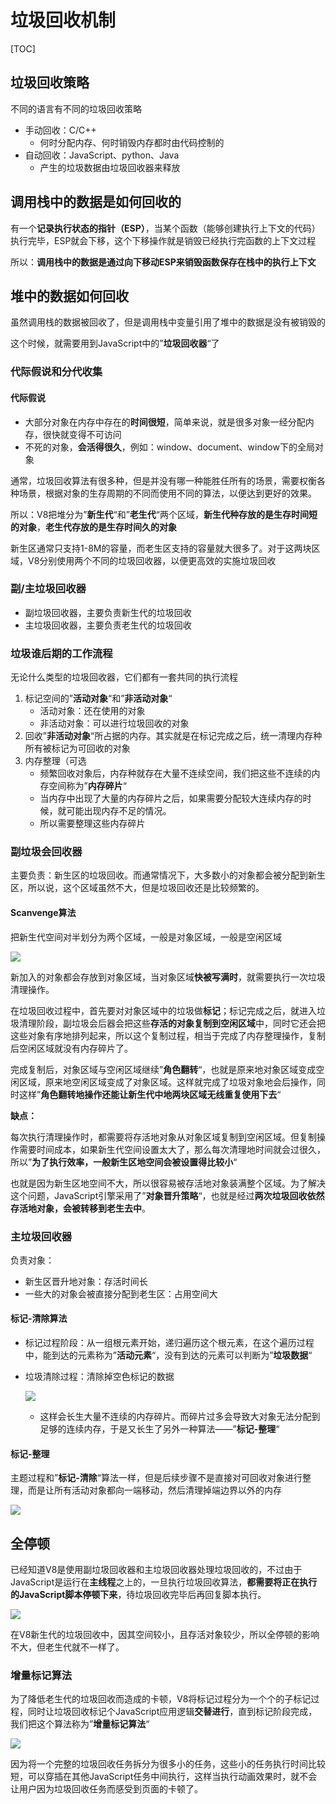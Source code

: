 # 垃圾回收机制

[TOC]

## 垃圾回收策略

不同的语言有不同的垃圾回收策略

- 手动回收：C/C++
  - 何时分配内存、何时销毁内存都时由代码控制的
- 自动回收：JavaScript、python、Java
  - 产生的垃圾数据由垃圾回收器来释放

## 调用栈中的数据是如何回收的

有一个**记录执行状态的指针（ESP）**，当某个函数（能够创建执行上下文的代码）执行完毕，ESP就会下移，这个下移操作就是销毁已经执行完函数的上下文过程

所以：**调用栈中的数据是通过向下移动ESP来销毁函数保存在栈中的执行上下文**

## 堆中的数据如何回收

虽然调用栈的数据被回收了，但是调用栈中变量引用了堆中的数据是没有被销毁的

这个时候，就需要用到JavaScript中的”**垃圾回收器**“了

### 代际假说和分代收集

#### 代际假说

- 大部分对象在内存中存在的**时间很短**，简单来说，就是很多对象一经分配内存，很快就变得不可访问
- 不死的对象，**会活得很久**，例如：window、document、window下的全局对象

通常，垃圾回收算法有很多种，但是并没有哪一种能胜任所有的场景，需要权衡各种场景，根据对象的生存周期的不同而使用不同的算法，以便达到更好的效果。

所以：V8把堆分为”**新生代**“和”**老生代**“两个区域，**新生代种存放的是生存时间短的对象**，**老生代存放的是生存时间久的对象**

新生区通常只支持1-8M的容量，而老生区支持的容量就大很多了。对于这两块区域，V8分别使用两个不同的垃圾回收器，以便更高效的实施垃圾回收

### 副/主垃圾回收器

- 副垃圾回收器，主要负责新生代的垃圾回收
- 主垃圾回收器，主要负责老生代的垃圾回收

### 垃圾谁后期的工作流程

无论什么类型的垃圾回收器，它们都有一套共同的执行流程

1. 标记空间的”**活动对象**“和”**非活动对象**“
   - 活动对象：还在使用的对象
   - 非活动对象：可以进行垃圾回收的对象
2. 回收”**非活动对象**“所占据的内存。其实就是在标记完成之后，统一清理内存种所有被标记为可回收的对象
3. 内存整理（可选
   - 频繁回收对象后，内存种就存在大量不连续空间，我们把这些不连续的内存空间称为”**内存碎片**“
   - 当内存中出现了大量的内存碎片之后，如果需要分配较大连续内存的时候，就可能出现内存不足的情况。
   - 所以需要整理这些内存碎片

### 副垃圾会回收器

主要负责：新生区的垃圾回收。而通常情况下，大多数小的对象都会被分配到新生区，所以说，这个区域虽然不大，但是垃圾回收还是比较频繁的。

#### Scanvenge算法

把新生代空间对半划分为两个区域，一般是对象区域，一般是空闲区域

![](I:\myFuture\桌面资料\面试\学习图片\新生区划分为对象区域和空闲区域.png)

新加入的对象都会存放到对象区域，当对象区域**快被写满时**，就需要执行一次垃圾清理操作。

在垃圾回收过程中，首先要对对象区域中的垃圾做**标记**；标记完成之后，就进入垃圾清理阶段，副垃圾会后器会把这些**存活的对象复制到空闲区域**中，同时它还会把这些对象有序地排列起来，所以这个复制过程，相当于完成了内存整理操作，复制后空闲区域就没有内存碎片了。

完成复制后，对象区域与空闲区域继续”**角色翻转**“，也就是原来地对象区域变成空闲区域，原来地空闲区域变成了对象区域。这样就完成了垃圾对象地会后操作，同时这样”**角色翻转地操作还能让新生代中地两块区域无线重复使用下去**“

**缺点：**

每次执行清理操作时，都需要将存活地对象从对象区域复制到空闲区域。但复制操作需要时间成本，如果新生代空间设置太大了，那么每次清理地时间就会过很久，所以”**为了执行效率，一般新生区地空间会被设置得比较小**“

也就是因为新生区地空间不大，所以很容易被存活地对象装满整个区域。为了解决这个问题，JavaScript引擎采用了”**对象晋升策略**“，也就是经过**两次垃圾回收依然存活地对象，会被转移到老生去中**。

### 主垃圾回收器

负责对象：

- 新生区晋升地对象：存活时间长
- 一些大的对象会被直接分配到老生区：占用空间大

#### 标记-清除算法

- 标记过程阶段：从一组根元素开始，递归遍历这个根元素，在这个遍历过程中，能到达的元素称为”**活动元素**“，没有到达的元素可以判断为”**垃圾数据**“

- 垃圾清除过程：清除掉空色标记的数据

  ![](I:\myFuture\桌面资料\面试\学习图片\标记清除过程.png)

  - 这样会长生大量不连续的内存碎片。而碎片过多会导致大对象无法分配到足够的连续内存，于是又长生了另外一种算法——”**标记-整理**“

#### 标记-整理

主题过程和”**标记-清除**“算法一样，但是后续步骤不是直接对可回收对象进行整理，而是让所有活动对象都向一端移动，然后清理掉端边界以外的内存

![](I:\myFuture\桌面资料\面试\学习图片\标记整理过程.png)

## 全停顿

已经知道V8是使用副垃圾回收器和主垃圾回收器处理垃圾回收的，不过由于JavaScript是运行在**主线程**之上的，一旦执行垃圾回收算法，**都需要将正在执行的JavaScript脚本停顿下来**，待垃圾回收完毕后再回复脚本执行。

![](I:\myFuture\桌面资料\面试\学习图片\全停顿.png)

在V8新生代的垃圾回收中，因其空间较小，且存活对象较少，所以全停顿的影响不大，但老生代就不一样了。

### 增量标记算法

为了降低老生代的垃圾回收而造成的卡顿，V8将标记过程分为一个个的子标记过程，同时让垃圾回收标记个JavaScript应用逻辑**交替进行**，直到标记阶段完成，我们把这个算法称为”**增量标记算法**“

![](I:\myFuture\桌面资料\面试\学习图片\增量标记.png)

因为将一个完整的垃圾回收任务拆分为很多小的任务，这些小的任务执行时间比较短，可以穿插在其他JavaScript任务中间执行，这样当执行动画效果时，就不会让用户因为垃圾回收任务而感受到页面的卡顿了。